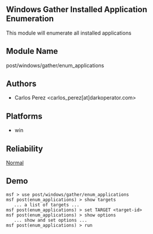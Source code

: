 ## Windows Gather Installed Application Enumeration

This module will enumerate all installed applications


## Module Name
post/windows/gather/enum_applications

## Authors
* Carlos Perez <carlos_perez[at]darkoperator.com>





## Platforms
* win

## Reliability
[Normal](https://github.com/rapid7/metasploit-framework/wiki/Exploit-Ranking)

## Demo

```
msf > use post/windows/gather/enum_applications
msf post(enum_applications) > show targets
   ... a list of targets ...
msf post(enum_applications) > set TARGET <target-id>
msf post(enum_applications) > show options
   ... show and set options ...
msf post(enum_applications) > run
```
    
    